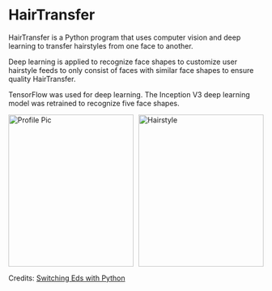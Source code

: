 # HairTransfer

HairTransfer is a Python program that uses computer vision and deep learning to transfer hairstyles from one face to another.

Deep learning is applied to recognize face shapes to customize user hairstyle feeds to only consist of faces with similar face shapes to ensure quality HairTransfer.

TensorFlow was used for deep learning. The Inception V3 deep learning model was retrained to recognize five face shapes.

<div style="display: flex; justify-content: center; gap: 10px;">
    <div style="width: 300px; height: 300px; overflow: hidden;">
        <img src="file_storage/trash/temp_files/profile_pic.jpg" alt="Profile Pic" style="width: 100%; height: auto;">
    </div>
    <div style="width: 300px; height: 300px; overflow: hidden;">
        <img src="file_storage/hairstyles/female/4.jpg" alt="Hairstyle" style="width: 100%; height: auto;">
    </div>
</div>

Credits: [Switching Eds with Python](https://matthewearl.github.io/2015/07/28/switching-eds-with-python/)
